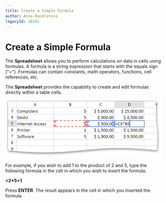 ```yaml
---
title: Create a Simple Formula
author: Anna Kondratova
legacyId: 18241
---
```

# Create a Simple Formula
The **Spreadsheet** allows you to perform calculations on data in cells using formulas. A formula is a string expression that starts with the equals sign ("="). Formulas can contain constants, math operators, functions, cell references, etc.

The **Spreadsheet** provides the capability to create and edit formulas directly within a table cells.

![EUD_ASPxSpreadsheet_Formulas_SimpleFormula](../../../images/img26284.png)

For example, if you wish to add 1 to the product of 2 and 5, type the following formula in the cell in which you wish to insert the formula.

**=2*5+1**

Press **ENTER**. The result appears in the cell in which you inserted the formula.